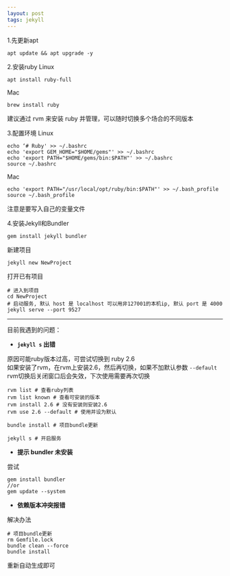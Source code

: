```yaml
---
layout: post
tags: jekyll
---
```


1.先更新apt
```
apt update && apt upgrade -y
```

2.安装ruby
Linux
```
apt install ruby-full
```
Mac
```
brew install ruby
```
建议通过 rvm 来安装 ruby 并管理，可以随时切换多个场合的不同版本

3.配置环境
Linux
```
echo ‘# Ruby' >> ~/.bashrc
echo 'export GEM_HOME="$HOME/gems"' >> ~/.bashrc
echo 'export PATH="$HOME/gems/bin:$PATH"' >> ~/.bashrc
source ~/.bashrc
```
Mac
```
echo 'export PATH="/usr/local/opt/ruby/bin:$PATH"' >> ~/.bash_profile
source ~/.bash_profile
```
注意是要写入自己的变量文件

4.安装Jekyll和Bundler
```
gem install jekyll bundler
```

新建项目
```
jekyll new NewProject
```

打开已有项目
```
# 进入到项目
cd NewProject
# 启动服务, 默认 host 是 localhost 可以用非127001的本机ip, 默认 port 是 4000
jekyll serve --port 9527
```

---

目前我遇到的问题：

- **`jekyll s` 出错**

原因可能ruby版本过高，可尝试切换到 ruby 2.6  
如果安装了rvm，在rvm上安装2.6，然后再切换，如果不加默认参数 `--default` rvm切换后关闭窗口后会失效，下次使用需要再次切换
```
rvm list # 查看ruby列表
rvm list known # 查看可安装的版本
rvm install 2.6 # 没有安装则安装2.6
rvm use 2.6 --default # 使用并设为默认

bundle install # 项目bundle更新

jekyll s # 开启服务
```

- **提示 bundler 未安装**

尝试
```
gem install bundler
//or
gem update --system
```

- **依赖版本冲突报错**

解决办法
```
# 项目bundle更新
rm Gemfile.lock
bundle clean --force
bundle install
```
重新自动生成即可
